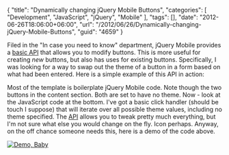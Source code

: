 {
	"title": "Dynamically changing jQuery Mobile Buttons",
	"categories": [
		"Development",
		"JavaScript",
		"jQuery",
		"Mobile"
	],
	"tags": [],
	"date": "2012-06-26T18:06:00+06:00",
	"url": "/2012/06/26/Dynamically-changing-jQuery-Mobile-Buttons",
	"guid": "4659"
}

Filed in the "In case you need to know" department, jQuery Mobile provides a <a href="http://jquerymobile.com/demos/1.1.0/docs/buttons/buttons-options.html">basic API</a> that allows you to modify buttons. This is more useful for creating <i>new</i> buttons, but also has uses for existing buttons. Specifically, I was looking for a way to swap out the theme of a button in a form based on what had been entered. Here is a simple example of this API in action:
<!--more-->
<script src="https://gist.github.com/2999544.js?file=gistfile1.html"></script>

Most of the template is boilerplate jQuery Mobile code. Note though the two buttons in the content section. Both are set to have no theme. Now - look at the JavaScript code at the bottom. I've got a basic click handler (should be touch I suppose) that will iterate over all possible theme values, including no theme specified. The <a href="http://jquerymobile.com/demos/1.1.0/docs/buttons/buttons-options.html">API</a> allows you to tweak pretty much everything, but I'm not sure what else you would change on the fly. Icon perhaps. Anyway, on the off chance someone needs this, here is a demo of the code above.

<a href="http://www.raymondcamden.com/demos/2012/jun/26/test2.html"><img src="http://static.raymondcamden.com/images/icon_128.png" title="Demo, Baby" border="0"></a>
